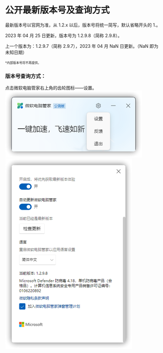 # 公开最新版本号及查询方式
最新版本号以官网为准，从 1.2.x 以后，版本号将统一简写，默认省略开头的 1.。

2023 年 04 月 25 日更新，版本号为 1.2.9.8（简称 2.9.8）。

上一个版本为：1.2.9.7（简称 2.9.7），2023 年 04 月 NaN 日更新。（NaN 即为未知日期）

<font size=1>*内部版本号将不再提供。</font>

### 版本号查询方式：

点击微软电脑管家右上角的齿轮图标——设置。
![](../assets/appendix/check-version/MSPCM-settings.png)
![](../assets/appendix/check-version/latest-version.png)